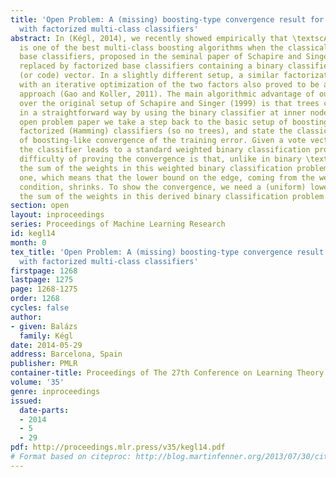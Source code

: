 ```yaml
---
title: 'Open Problem: A (missing) boosting-type convergence result for \textscAdaBoost.MH
  with factorized multi-class classifiers'
abstract: In (Kégl, 2014), we recently showed empirically that \textscAdaBoost.MH
  is one of the best multi-class boosting algorithms when the classical one-against-all
  base classifiers, proposed in the seminal paper of Schapire and Singer (1999), are
  replaced by factorized base classifiers containing a binary classifier and a vote
  (or code) vector. In a slightly different setup, a similar factorization coupled
  with an iterative optimization of the two factors also proved to be an excellent
  approach (Gao and Koller, 2011). The main algorithmic advantage of our approach
  over the original setup of Schapire and Singer (1999) is that trees can be built
  in a straightforward way by using the binary classifier at inner nodes. In this
  open problem paper we take a step back to the basic setup of boosting generic multi-class
  factorized (Hamming) classifiers (so no trees), and state the classical problem
  of boosting-like convergence of the training error. Given a vote vector, training
  the classifier leads to a standard weighted binary classification problem. The main
  difficulty of proving the convergence is that, unlike in binary \textscAdaBoost,
  the sum of the weights in this weighted binary classification problem is less than
  one, which means that the lower bound on the edge, coming from the weak learning
  condition, shrinks. To show the convergence, we need a (uniform) lower bound on
  the sum of the weights in this derived binary classification problem.
section: open
layout: inproceedings
series: Proceedings of Machine Learning Research
id: kegl14
month: 0
tex_title: 'Open Problem: A (missing) boosting-type convergence result for \textsc{AdaBoost.MH}
  with factorized multi-class classifiers'
firstpage: 1268
lastpage: 1275
page: 1268-1275
order: 1268
cycles: false
author:
- given: Balázs
  family: Kégl
date: 2014-05-29
address: Barcelona, Spain
publisher: PMLR
container-title: Proceedings of The 27th Conference on Learning Theory
volume: '35'
genre: inproceedings
issued:
  date-parts:
  - 2014
  - 5
  - 29
pdf: http://proceedings.mlr.press/v35/kegl14.pdf
# Format based on citeproc: http://blog.martinfenner.org/2013/07/30/citeproc-yaml-for-bibliographies/
---
```

